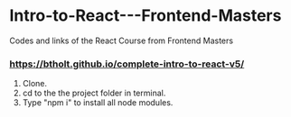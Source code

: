 # Intro-to-React---Frontend-Masters
Codes and links of the React Course from Frontend Masters


### https://btholt.github.io/complete-intro-to-react-v5/

1. Clone.
2. cd to the the project folder in terminal.
3. Type "npm i" to install all node modules.
